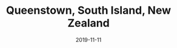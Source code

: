 ---
title: Queenstown, South Island, New Zealand
date: 2019-11-11
countries:
  - New Zealand
resources:
  - src: feature.jpg
    params: 
      weight: 0
  - src: DSCF4203.jpg
    params: 
      weight: 1
  - src: DSCF4215.jpg
    params: 
      weight: 2
  - src: DSCF4217.jpg
    params: 
      weight: 3
  - src: DSCF4234.jpg
    params: 
      weight: 4
  - src: DSCF4230.jpg
    params: 
      weight: 5
  - src: DSCF4237.jpg
    params: 
      weight: 6
  - src: DSCF4239.jpg
    params: 
      weight: 7
  - src: DSCF4240.jpg
    params: 
      weight: 8
  - src: DSCF4245.jpg
    params: 
      weight: 9
  - src: DSCF4268.jpg
    params: 
      weight: 10
  - src: DSCF4273.jpg
    params: 
      weight: 11
  - src: DSCF4275.jpg
    params: 
      weight: 12
  - src: DSCF4280.jpg
    params: 
      weight: 13
  - src: DSCF4182.jpg
    params: 
      weight: 14
  - src: DSCF4153.jpg
    params: 
      weight: 15
  - src: DSCF4301.jpg
    params:
      weight: 16
  - src: DSCF4302.jpg
    params: 
      weight: 17
---